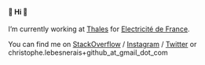 #### 🦆 Hi 🦆

I’m currently working at [Thales](https://www.thalesgroup.com/) for [Electricité de France](https://www.edf.fr/).

You can find me on [StackOverflow](http://stackoverflow.com/users/990193/christophe) / [Instagram](https://www.instagram.com/christophe.lebesnerais/) / [Twitter](https://twitter.com/christophe_lb) or christophe.lebesnerais+github_at_gmail_dot_com
